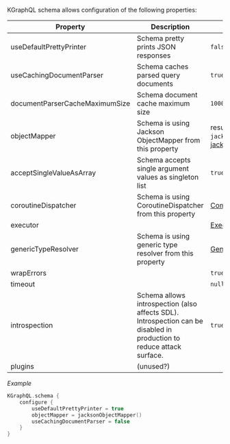 KGraphQL schema allows configuration of the following properties:

| Property                       | Description                                                                                                           | Default value                                                                                                                                                            |
|--------------------------------|-----------------------------------------------------------------------------------------------------------------------|--------------------------------------------------------------------------------------------------------------------------------------------------------------------------|
| useDefaultPrettyPrinter        | Schema pretty prints JSON responses                                                                                   | `false`                                                                                                                                                                  |
| useCachingDocumentParser       | Schema caches parsed query documents                                                                                  | `true`                                                                                                                                                                   |
| documentParserCacheMaximumSize | Schema document cache maximum size                                                                                    | `1000`                                                                                                                                                                   |
| objectMapper                   | Schema is using Jackson ObjectMapper from this property                                                               | result of `jacksonObjectMapper()` from [jackson-kotlin-module](https://github.com/FasterXML/jackson-module-kotlin)                                                       |
| acceptSingleValueAsArray       | Schema accepts single argument values as singleton list                                                               | `true`                                                                                                                                                                   |
| coroutineDispatcher            | Schema is using CoroutineDispatcher from this property                                                                | [CommonPool](https://github.com/Kotlin/kotlinx.coroutines/blob/master/kotlinx-coroutines-core/src/main/kotlin/kotlinx/coroutines/experimental/CommonPool.kt)             |
| executor                       |                                                                                                                       | [Executor.Parallel](https://github.com/aPureBase/KGraphQL/blob/master/kgraphql/src/main/kotlin/com/apurebase/kgraphql/schema/execution/Executor.kt)                      |
| genericTypeResolver            | Schema is using generic type resolver from this property                                                              | [GenericTypeResolver.DEFAULT](https://github.com/aPureBase/KGraphQL/blob/master/kgraphql/src/main/kotlin/com/apurebase/kgraphql/schema/execution/GenericTypeResolver.kt) |
| wrapErrors                     |                                                                                                                       | `true`                                                                                                                                                                   |
| timeout                        |                                                                                                                       | `null`                                                                                                                                                                   |
| introspection                  | Schema allows introspection (also affects SDL). Introspection can be disabled in production to reduce attack surface. | `true`                                                                                                                                                                   |
| plugins                        | (unused?)                                                                                                             |                                                                                                                                                                          |

*Example*

```kotlin
KGraphQL.schema {
    configure {
        useDefaultPrettyPrinter = true
        objectMapper = jacksonObjectMapper()
        useCachingDocumentParser = false
    }
}
```
